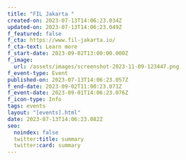 ```yaml
---
title: "FIL Jakarta "
created-on: 2023-07-13T14:06:23.034Z
updated-on: 2023-07-13T14:06:23.049Z
f_featured: false
f_cta: https://www.fil-jakarta.io/
f_cta-text: Learn more
f_start-date: 2023-09-02T13:00:00.000Z
f_image:
  url: /assets/images/screenshot-2023-11-09-123447.png
f_event-type: Event
published-on: 2023-07-13T14:06:23.057Z
f_end-date: 2023-09-02T11:00:23.071Z
f_event-date: 2023-09-01T14:06:23.076Z
f_icon-type: Info
tags: events
layout: "[events].html"
date: 2023-07-13T14:06:23.082Z
seo:
  noindex: false
  twitter:title: summary
  twitter:card: summary
---
```

